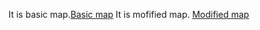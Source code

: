 It is basic map.[Basic map](https://maja0108.github.io/IP-location-analysis//ip_location.html)
It is mofified map. [Modified map](https://maja0108.github.io/IP-location-analysis//ip_location2.html)
